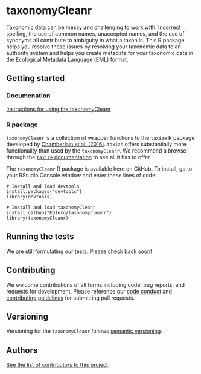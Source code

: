 # taxonomyCleanr

Taxonomic data can be messy and challenging to work with. Incorrect spelling, the use of common names, unaccepted names, and the use of synonyms all contribute to ambiguity in what a taxon is. This R package helps you resolve these issues by resolving your taxonomic data to an authority system and helps you create metadata for your taxonomic data in the Ecological Metadata Language (EML) format.

## Getting started

### Documenation

[Instructions for using the taxonomyCleanr](https://github.com/EDIorg/taxonomyCleanr/blob/master/documentation/instructions.md)

### R package

`taxonomyCleanr` is a collection of wrapper functions to the `taxize` R package developed by [Chamberlain et al. (2016)](https://github.com/ropensci/taxize). `taxize` offers substantially more functionality than used by the `taxonomyCleanr`. We recommend a browse through the [`taxize` documentation](https://cran.r-project.org/web/packages/taxize/taxize.pdf) to see all it has to offer.

The `taxonomyCleanr` R package is available here on GitHub. To install, go to your RStudio Console window and enter these lines of code:

```
# Install and load devtools
install.packages("devtools")
library(devtools)

# Install and load taxonomyCleanr
install_github("EDIorg/taxonomyCleanr")
library(taxonomyCleanr)
```

## Running the tests

We are still formulating our tests. Please check back soon!

## Contributing

We welcome contributions of all forms including code, bug reports, and requests for development. Please reference our [code conduct](https://github.com/EDIorg/taxonomyCleanr/blob/master/CODE_OF_CONDUCT.md) and [contributing guidelines](https://github.com/EDIorg/taxonomyCleanr/blob/master/CONTRIBUTING.md) for submitting pull requests.

## Versioning

Versioning for the `taxonomyCleanr` follows [semantic versioning](https://semver.org/).

## Authors

[See the list of contributors to this project](https://github.com/EDIorg/taxonomyCleanr/blob/master/AUTHORS.md).

